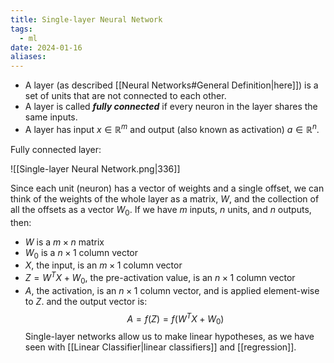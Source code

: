 ```yaml
---
title: Single-layer Neural Network
tags:
  - ml
date: 2024-01-16
aliases:
---
```

- A layer (as described [[Neural Networks#General Definition|here]]) is a set of units that are not connected to each other. 
- A layer is called ***fully connected*** if every neuron in the layer shares the same inputs.
- A layer has input $x \in \mathbb{R}^{m}$ and output (also known as activation) $a \in \mathbb{R}^{n}$.

Fully connected layer:

![[Single-layer Neural Network.png|336]]

Since each unit (neuron) has a vector of weights and a single offset, we can think of the weights of the whole layer as a matrix, $W$, and the collection of all the offsets as a vector $W_{0}$. If we have $m$ inputs, $n$ units, and $n$ outputs, then:
- $W$ is a $m\times n$ matrix
- $W_{0}$ is a $n \times 1$ column vector
- $X$, the input, is an $m \times 1$ column vector
- $Z = W^{T}X + W_{0}$, the pre-activation value, is an $n\times 1$ column vector
- $A$, the activation, is an $n\times 1$ column vector, and is applied element-wise to $Z$.
and the output vector is:
$$
A = f(Z) = f(W^{T}X+W_{0})
$$
Single-layer networks allow us to make linear hypotheses, as we have seen with [[Linear Classifier|linear classifiers]] and [[regression]].